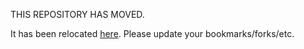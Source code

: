 THIS REPOSITORY HAS MOVED.

It has been relocated [here](https://github.com/RedHatGov/sonarqube-image). Please update your bookmarks/forks/etc.
